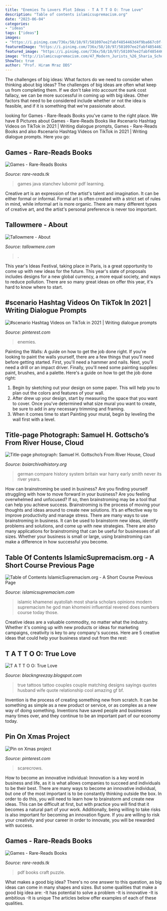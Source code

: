 ```yaml
---
title: "Enemies To Lovers Plot Ideas - T A T T O O: True Love"
description: "Table of contents islamicsupremacism.org"
date: "2023-06-04"
categories:
- "ideas"
tags: ["ideas"]
images:
- "https://i.pinimg.com/736x/58/10/97/581097ee2fabf4854463d4f9ba667c0f--haunted-houses-scarecrows.jpg"
featuredImage: "https://i.pinimg.com/736x/58/10/97/581097ee2fabf4854463d4f9ba667c0f--haunted-houses-scarecrows.jpg"
featured_image: "https://i.pinimg.com/736x/58/10/97/581097ee2fabf4854463d4f9ba667c0f--haunted-houses-scarecrows.jpg"
image: "http://islamicsupremacism.com/47_Modern_Jurists_%26_Sharia_Scholars_Opinions_on_IS%26J_files/508603538.jpg"
ShowToc: true
author: "Prof. Hiram Mraz DDS"
---
```



The challenges of big ideas: What factors do we need to consider when thinking about big ideas?
The challenges of big ideas are often what keep us from completing them. If we don't take into account the sunk cost fallacy, we can be more successful in coming up with big ideas. Other factors that need to be considered include whether or not the idea is feasible, and if it is something that we're passionate about.

	

		
looking for Games - Rare-Reads Books you've came to the right place. We have 8 Pictures about Games - Rare-Reads Books like #scenario Hashtag Videos on TikTok in 2021 | Writing dialogue prompts, Games - Rare-Reads Books and also #scenario Hashtag Videos on TikTok in 2021 | Writing dialogue prompts. Here you go:
		
    
## Games - Rare-Reads Books

<img loading=lazy src="https://images-na.ssl-images-amazon.com/images/I/51v04WvQ6uL._SX348_BO1,204,203,200_.jpg" onerror="this.onerror=null;this.src='https://tse1.mm.bing.net/th?id=OIP.Jzf-Nbg9JKeqdFJqkS5wGgAAAA&amp;pid=15.1';" alt="Games - Rare-Reads Books">

_Source: rare-reads.tk_

>games java stanchev lubomir pdf learning. 

	

Creative art is an expression of the artist's talent and imagination. It can be either formal or informal. Formal art is often created with a strict set of rules in mind, while informal art is more organic. There are many different types of creative art, and the artist's personal preference is never too important.

    
## Tallowmere - About

<img loading=lazy src="https://www.tallowmere.com/Images/BloodSplat1.png" onerror="this.onerror=null;this.src='https://tse3.mm.bing.net/th?id=OIP.L8zF7saPZi1i_njPhQUfBwHaHa&amp;pid=15.1';" alt="Tallowmere - About">

_Source: tallowmere.com_

>. 

	

This year's Ideas Festival, taking place in Paris, is a great opportunity to come up with new ideas for the future. This year's slate of proposals includes designs for a new global currency, a more equal society, and ways to reduce pollution. There are so many great ideas on offer this year, it's hard to know where to start.

    
## #scenario Hashtag Videos On TikTok In 2021 | Writing Dialogue Prompts

<img loading=lazy src="https://i.pinimg.com/736x/c4/3d/ff/c43dff35054d8c02d62b0ab204d61e51.jpg" onerror="this.onerror=null;this.src='https://tse3.mm.bing.net/th?id=OIP.TpXrhoehu2rbPKWxuTN2ygHaNK&amp;pid=15.1';" alt="#scenario Hashtag Videos on TikTok in 2021 | Writing dialogue prompts">

_Source: pinterest.com_

>enemies. 

	

Painting the Walls: A guide on how to get the job done right.
If you're looking to paint the walls yourself, there are a few things that you'll need before getting started. First, you'll need a hammer and nails. Next, you'll need a drill or an impact driver. Finally, you'll need some painting supplies: paint, brushes, and a palette. Here's a guide on how to get the job done right: 
1) Begin by sketching out your design on some paper. This will help you to plan out the colors and features of your wall. 
2) After drew up your design, start by measuring the space that you want to cover. Once you've determined what size mural you want to create, be sure to add in any necessary trimming and framing. 
3) When it comes time to start Painting your mural, begin by leveling the wall first with a level.

    
## Title-page Photograph: Samuel H. Gottscho’s From River House, Cloud

<img loading=lazy src="http://www.bsiarchivalhistory.org/BSI_Archival_History/Woodys_World_files/droppedImage.jpg" onerror="this.onerror=null;this.src='https://tse1.mm.bing.net/th?id=OIP.XJXqEJ5xckiVSpQ_Rl36JQHaLS&amp;pid=15.1';" alt="Title-page photograph: Samuel H. Gottscho’s From River House, Cloud">

_Source: bsiarchivalhistory.org_

>german compare history system britain war harry early smith never its river years. 

	

How can brainstroming be used in business?
Are you finding yourself struggling with how to move forward in your business? Are you feeling overwhelmed and unfocused? If so, then brainstroming may be a tool that can help you achieve success. Brainstroming is the process of moving your thoughts and ideas around to create new solutions. It’s an effective way to improve productivity and manage stress.
There are many ways to use brainstroming in business. It can be used to brainstorm new ideas, identify problems and solutions, and come up with new strategies. There are also many applications for brainstroming that can be useful for businesses of all sizes. Whether your business is small or large, using brainstroming can make a difference in how successful you become.

    
## Table Of Contents IslamicSupremacism.org - A Short Course Previous Page

<img loading=lazy src="http://islamicsupremacism.com/47_Modern_Jurists_%26_Sharia_Scholars_Opinions_on_IS%26J_files/508603538.jpg" onerror="this.onerror=null;this.src='https://tse1.mm.bing.net/th?id=OIP.TpGcKkoJGmX05r1LsjsOCwAAAA&amp;pid=15.1';" alt="Table of Contents IslamicSupremacism.org - A Short Course Previous Page">

_Source: islamicsupremacism.com_

>islamic khamenei ayatollah most sharia scholars opinions modern supremacism he god man khomeini influential revered does numbers course today those. 

	

Creative ideas are a valuable commodity, no matter what the industry. Whether it's coming up with new products or ideas for marketing campaigns, creativity is key to any company's success. Here are 5 creative ideas that could help your business stand out from the rest: 

    
## T A T T O O: True Love

<img loading=lazy src="https://lh5.googleusercontent.com/-rWE1EFHbKv0/TWjlC_aJq8I/AAAAAAAAABY/3B9K8WoDz5M/s1600/TruelOVE.JPG" onerror="this.onerror=null;this.src='https://tse4.mm.bing.net/th?id=OIP.OWzlAyTCwPT302ZY-st7UAHaFi&amp;pid=15.1';" alt="T A T T O O: True Love">

_Source: blackngreezay.blogspot.com_

>true tattoos tattoo couples couple matching designs sayings quotes husband wife quote relationship cool amazing gf bf. 

	

Invention is the process of creating something new from scratch. It can be something as simple as a new product or service, or as complex as a new way of doing something. Inventions have saved people and businesses many times over, and they continue to be an important part of our economy today.

    
## Pin On Xmas Project

<img loading=lazy src="https://i.pinimg.com/736x/58/10/97/581097ee2fabf4854463d4f9ba667c0f--haunted-houses-scarecrows.jpg" onerror="this.onerror=null;this.src='https://tse2.mm.bing.net/th?id=OIP.asmT4SmbMfSfDADIjiYPWAHaJ0&amp;pid=15.1';" alt="Pin on Xmas project">

_Source: pinterest.com_

>scarecrows. 

	

How to become an innovative individual:
Innovation is a key word in business and life, as it is what allows companies to succeed and individuals to be their best. There are many ways to become an innovative individual, but one of the most important is to be constantly thinking outside the box. In order to do this, you will need to learn how to brainstorm and create new ideas. This can be difficult at first, but with practice you will find that it becomes a natural part of your work. Additionally, being willing to take risks is also important for becoming an innovation figure. If you are willing to risk your creativity and your career in order to innovate, you will be rewarded with success.

    
## Games - Rare-Reads Books

<img loading=lazy src="https://images-na.ssl-images-amazon.com/images/I/5152pVeUYmL._SX315_BO1,204,203,200_.jpg" onerror="this.onerror=null;this.src='https://tse3.mm.bing.net/th?id=OIP.uOKs1G5OnUeVsQo_epe5EwAAAA&amp;pid=15.1';" alt="Games - Rare-Reads Books">

_Source: rare-reads.tk_

>pdf books craft puzzle. 

	

What makes a good big idea?
There's no one answer to this question, as big ideas can come in many shapes and sizes. But some qualities that make a good big idea are: 
-It has potential to solve a problem
-It is innovative
-It is ambitious
-It is unique 
The articles below offer examples of each of these qualities.

